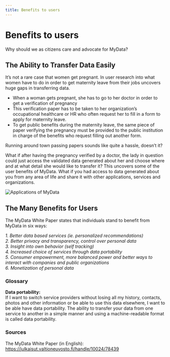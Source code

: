 ```yaml
---
title: Benefits to users
---
```


# Benefits to users

Why should we as citizens care and advocate for MyData? 

## The Ability to Transfer Data Easily

It’s not a rare case that women get pregnant. In user research into what women have to do in order to get maternity leave from their jobs uncovers huge gaps in transferring data. 

- When a woman gets pregnant, she has to go to her doctor in order to get a verification of pregnancy  
- This verification paper has to be taken to her organization’s occupational healthcare or HR who often request her to fill in a form to apply for maternity leave.  
- To get public benefits during the maternity leave, the same piece of paper verifying the pregnancy must be provided to the public  institution in charge of the benefits who request filling out another form.

Running around town passing papers sounds like quite a hassle, doesn’t it? 

What if after having the pregnancy verified by a doctor, the lady in question could just access the validated data generated about her and choose where and at what detail she would like to transfer it? This uncovers some of the user benefits of MyData. What if you had access to data generated about you from any area of life and share it with other applications, services and organizations. 

![Applications of MyData]({{site.baseurl}}/modules/Module%206/_posts/figure2-1.png)

## The Many Benefits for Users

The MyData White Paper states that individuals stand to benefit from MyData in six ways: 

*1. Better data based services (ie. personalized recommendations)*  
*2. Better privacy and transparency, control over personal data*  
*3. Insight into own behavior (self tracking)*  
*4. Increased choice of services through data portability*  
*5. Consumer empowerment, more balanced power and better ways to interact with companies and public organizations*  
*6. Monetization of personal data*  

### Glossary

**Data portability:**  
If I want to switch service providers without losing all my history, contacts, photos and other information or be able to use this data elsewhere, I want to be able have data portability. The ability to transfer your data from one service to another in a simple manner and using a machine-readable format is called data portability.

### Sources 

The MyData White Paper (in English): https://julkaisut.valtioneuvosto.fi/handle/10024/78439

